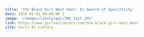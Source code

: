```yaml
---
title: 'The Black Girl Next Door: In Search of Specificity'
date: 2018-02-01 00:00:00 Z
image: "/images/lately/gal/IMG_5127.JPG"
link: https://www.girlsatlibrary.com/the-black-girl-next-door
site: Girls At Library
---
```


